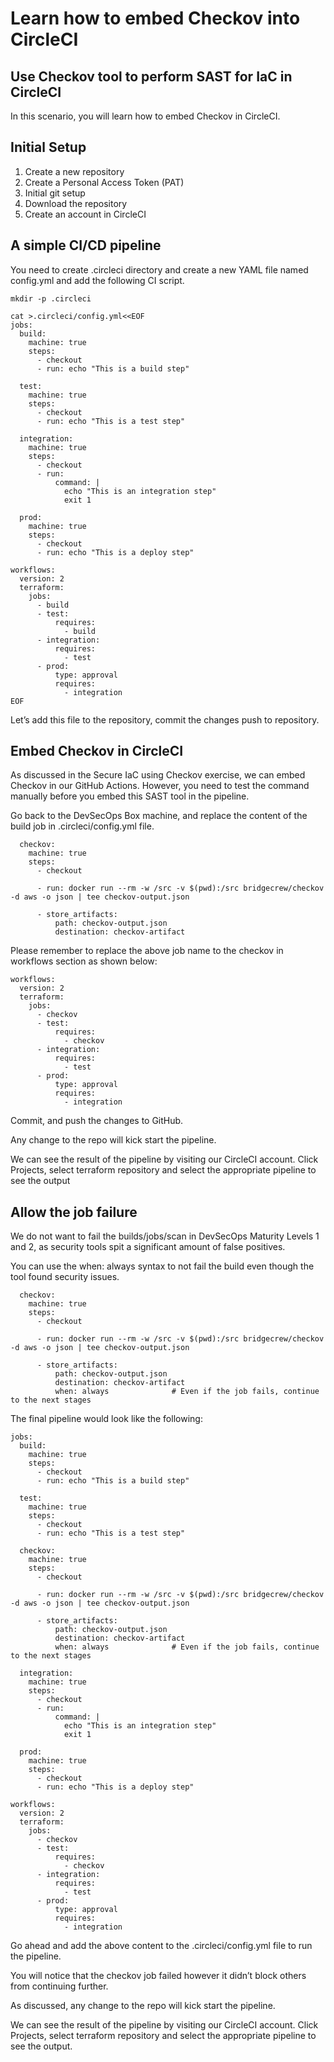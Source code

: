 Learn how to embed Checkov into CircleCI
================================================

Use Checkov tool to perform SAST for IaC in CircleCI
--------------------------------

In this scenario, you will learn how to embed Checkov in CircleCI.

Initial Setup
----------
1. Create a new repository
2. Create a Personal Access Token (PAT)
3. Initial git setup
4. Download the repository
5. Create an account in CircleCI

A simple CI/CD pipeline
----------

You need to create .circleci directory and create a new YAML file named config.yml and add the following CI script.

```
mkdir -p .circleci

cat >.circleci/config.yml<<EOF
jobs:
  build:
    machine: true
    steps:
      - checkout
      - run: echo "This is a build step"

  test:
    machine: true
    steps:
      - checkout
      - run: echo "This is a test step"

  integration:
    machine: true
    steps:
      - checkout
      - run:
          command: |
            echo "This is an integration step"
            exit 1

  prod:
    machine: true
    steps:
      - checkout
      - run: echo "This is a deploy step"

workflows:
  version: 2
  terraform:
    jobs:
      - build
      - test:
          requires:
            - build 
      - integration:
          requires:
            - test
      - prod:
          type: approval
          requires:
            - integration
EOF
```

Let’s add this file to the repository, commit the changes push to repository. 

Embed Checkov in CircleCI
----------

As discussed in the Secure IaC using Checkov exercise, we can embed Checkov in our GitHub Actions. However, you need to test the command manually before you embed this SAST tool in the pipeline.

Go back to the DevSecOps Box machine, and replace the content of the build job in .circleci/config.yml file.

```
  checkov:
    machine: true
    steps:
      - checkout

      - run: docker run --rm -w /src -v $(pwd):/src bridgecrew/checkov -d aws -o json | tee checkov-output.json

      - store_artifacts:
          path: checkov-output.json
          destination: checkov-artifact
```

Please remember to replace the above job name to the checkov in workflows section as shown below:

```
workflows:
  version: 2
  terraform:
    jobs:
      - checkov
      - test:
          requires:
            - checkov
      - integration:
          requires:
            - test
      - prod:
          type: approval
          requires:
            - integration
```

Commit, and push the changes to GitHub.

Any change to the repo will kick start the pipeline.

We can see the result of the pipeline by visiting our CircleCI account. Click Projects, select terraform repository and select the appropriate pipeline to see the output

Allow the job failure
----------

We do not want to fail the builds/jobs/scan in DevSecOps Maturity Levels 1 and 2, as security tools spit a significant amount of false positives.

You can use the when: always syntax to not fail the build even though the tool found security issues.

```
  checkov:
    machine: true
    steps:
      - checkout

      - run: docker run --rm -w /src -v $(pwd):/src bridgecrew/checkov -d aws -o json | tee checkov-output.json

      - store_artifacts:
          path: checkov-output.json
          destination: checkov-artifact
          when: always              # Even if the job fails, continue to the next stages
```
The final pipeline would look like the following:

```
jobs:
  build:
    machine: true
    steps:
      - checkout
      - run: echo "This is a build step"

  test:
    machine: true
    steps:
      - checkout
      - run: echo "This is a test step"

  checkov:
    machine: true
    steps:
      - checkout

      - run: docker run --rm -w /src -v $(pwd):/src bridgecrew/checkov -d aws -o json | tee checkov-output.json

      - store_artifacts:
          path: checkov-output.json
          destination: checkov-artifact
          when: always              # Even if the job fails, continue to the next stages

  integration:
    machine: true
    steps:
      - checkout
      - run:
          command: |
            echo "This is an integration step"
            exit 1

  prod:
    machine: true
    steps:
      - checkout
      - run: echo "This is a deploy step"

workflows:
  version: 2
  terraform:
    jobs:
      - checkov
      - test:
          requires:
            - checkov
      - integration:
          requires:
            - test
      - prod:
          type: approval
          requires:
            - integration
```

Go ahead and add the above content to the .circleci/config.yml file to run the pipeline.

You will notice that the checkov job failed however it didn’t block others from continuing further.

As discussed, any change to the repo will kick start the pipeline.

We can see the result of the pipeline by visiting our CircleCI account. Click Projects, select terraform repository and select the appropriate pipeline to see the output.
